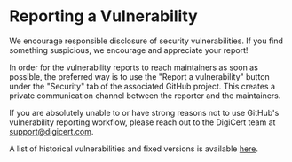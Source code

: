 # Reporting a Vulnerability

We encourage responsible disclosure of security vulnerabilities.
If you find something suspicious, we encourage and appreciate your report!

In order for the vulnerability reports to reach maintainers as soon as possible, the preferred way is to use the "Report a vulnerability" button under the "Security" tab of the associated GitHub project.
This creates a private communication channel between the reporter and the maintainers.

If you are absolutely unable to or have strong reasons not to use GitHub's vulnerability reporting workflow, please reach out to the DigiCert team at [support@digicert.com](mailto:support@digicert.com).

A list of historical vulnerabilities and fixed versions is available [here](https://dev.digicert.com/en/trustcore-sdk/compliance-and-regulations/security-vulnerabilities.html).

